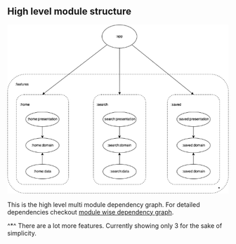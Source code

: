 ## High level module structure
![Dependency graph](/docs/images/coremodulegraph/high_level_module_graph.png)

This is the high level multi module dependency graph. For detailed dependencies checkout [module wise dependency graph](/docs/images/graphs).

^*^ There are a lot more features. Currently showing only 3 for the sake of simplicity.
